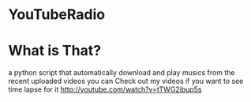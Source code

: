 # YouTubeRadio

# What is That?
a python script that automatically download and play musics from the recent uploaded videos
you can Check out my videos if you want to see time lapse for it http://youtube.com/watch?v=tTWG2ibup5s

